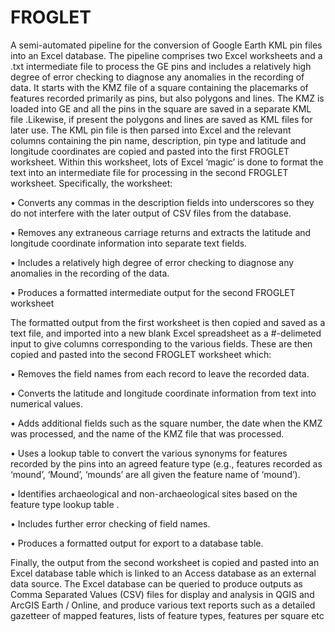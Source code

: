 # FROGLET
A semi-automated pipeline for the conversion of Google Earth KML pin files into an Excel database.
The pipeline comprises two Excel worksheets and a .txt intermediate file to process the GE pins and includes a relatively high degree of error checking to diagnose any anomalies in the recording of data. It starts with the KMZ file of a square containing the placemarks of features recorded primarily as pins, but also polygons and lines. The KMZ is loaded into GE and all the pins in the square are saved in a separate KML file .Likewise, if present the polygons and lines are saved as KML files for later use. The KML pin file is then parsed into Excel and the relevant columns containing the pin name, description, pin type and latitude and longitude coordinates are copied and pasted into the first FROGLET worksheet. Within this worksheet, lots of Excel ‘magic’ is done to format the text into an intermediate file for processing in the second FROGLET worksheet. Specifically, the worksheet:

•	Converts any commas in the description fields into underscores so they do not interfere with the later output of CSV files from the database.

•	Removes any extraneous carriage returns and extracts the latitude and longitude coordinate information into separate text fields.

•	Includes a relatively high degree of error checking to diagnose any anomalies in the recording of the data.

•	Produces a formatted intermediate output for the second FROGLET worksheet

The formatted output from the first worksheet is then copied and saved as a text file, and imported into a new blank Excel spreadsheet as a #-delimeted input to give columns corresponding to the various fields. These are then copied and pasted into the second FROGLET worksheet which:

•	Removes the field names from each record to leave the recorded data.

•	Converts the latitude and longitude coordinate information from text into numerical values.

•	Adds additional fields such as the square number, the date when the KMZ was processed, and the name of the KMZ file that was processed.

•	Uses a lookup table to convert the various synonyms for features recorded by the pins into an agreed feature type (e.g., features recorded as ‘mound’, ‘Mound’, ‘mounds’ are all given the feature name of ‘mound’).

•	Identifies archaeological and non-archaeological sites based on the feature type lookup table .

•	Includes further error checking of field names.

•	Produces a formatted output for export to a database table.

Finally, the output from the second worksheet is copied and pasted into an Excel database table which is linked to an Access database as an external data source. The Excel database can be queried to produce outputs as Comma Separated Values (CSV) files for display and analysis in QGIS and ArcGIS Earth / Online, and produce various text reports such as a detailed gazetteer of mapped features, lists of feature types, features per square etc

